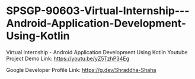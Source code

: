 # SPSGP-90603-Virtual-Internship---Android-Application-Development-Using-Kotlin
Virtual Internship - Android Application Development Using Kotlin
Youtube Project Demo Link:
https://youtu.be/yZ5TzhP34Eg

Google Developer Profile Link:
https://g.dev/Shraddha-Shaha
